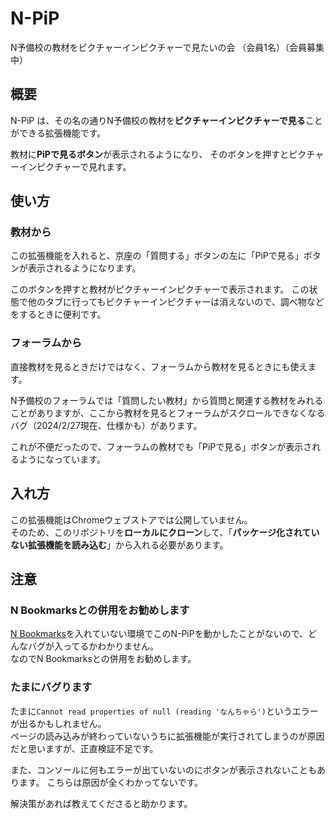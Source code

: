 # N-PiP

N予備校の教材をピクチャーインピクチャーで見たいの会
（会員1名）（会員募集中）


## 概要

N-PiP は、その名の通りN予備校の教材を**ピクチャーインピクチャーで見る**ことができる拡張機能です。  

教材に**PiPで見るボタン**が表示されるようになり、
そのボタンを押すとピクチャーインピクチャーで見れます。  


## 使い方

### 教材から

この拡張機能を入れると、京座の「質問する」ボタンの左に「PiPで見る」ボタンが表示されるようになります。  

このボタンを押すと教材がピクチャーインピクチャーで表示されます。
この状態で他のタブに行ってもピクチャーインピクチャーは消えないので、調べ物などをするときに便利です。


### フォーラムから

直接教材を見るときだけではなく、フォーラムから教材を見るときにも使えます。

N予備校のフォーラムでは「質問したい教材」から質問と関連する教材をみれることがありますが、ここから教材を見るとフォーラムがスクロールできなくなるバグ（2024/2/27現在、仕様かも）があります。  

これが不便だったので、フォーラムの教材でも「PiPで見る」ボタンが表示されるようになっています。


## 入れ方

この拡張機能はChromeウェブストアでは公開していません。  
そのため、このリポジトリを**ローカルにクローン**して、「**パッケージ化されていない拡張機能を読み込む**」から入れる必要があります。


## 注意

### N Bookmarksとの併用をお勧めします

[N Bookmarks](https://github.com/nanasi-1/n-bookmarks)を入れていない環境でこのN-PiPを動かしたことがないので、どんなバグが入ってるかわかりません。  
なのでN Bookmarksとの併用をお勧めします。


### たまにバグります

たまに`Cannot read properties of null (reading 'なんちゃら')`というエラーが出るかもしれません。  
ページの読み込みが終わっていないうちに拡張機能が実行されてしまうのが原因だと思いますが、正直検証不足です。  

また、コンソールに何もエラーが出ていないのにボタンが表示されないこともあります。
こちらは原因が全くわかってないです。

解決策があれば教えてくださると助かります。
